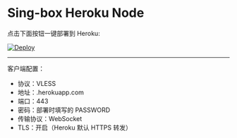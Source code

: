 # Sing-box Heroku Node

点击下面按钮一键部署到 Heroku:

[![Deploy](https://www.herokucdn.com/deploy/button.svg)](https://heroku.com/deploy?template=https://github.com/your-username/singbox-heroku)

---

客户端配置：

- 协议：VLESS
- 地址：<app-name>.herokuapp.com
- 端口：443
- 密码：部署时填写的 PASSWORD
- 传输协议：WebSocket
- TLS：开启（Heroku 默认 HTTPS 转发）
